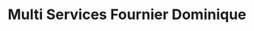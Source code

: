 ---
title: "Multi Services Fournier Dominique"
url: /loriol-sur-drome/multi-services-fournier-dominique/
shop: chaussures
---